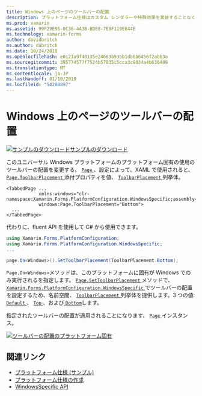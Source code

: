 ```yaml
---
title: Windows 上のページのツールバーの配置
description: プラットフォーム仕様はカスタム レンダラーや特殊効果を実装することなく、特定のプラットフォームでのみ利用できる機能の使用を可能にします。 この記事では、ページ上のツールバーの配置を変更する Windows のプラットフォームに固有の使用方法について説明します。
ms.prod: xamarin
ms.assetid: 99F29E95-0C36-4A3B-BDE8-7E9F119E844E
ms.technology: xamarin-forms
author: davidbritch
ms.author: dabritch
ms.date: 10/24/2018
ms.openlocfilehash: e0121a9f40135e24663b93bb1db6b6456f2abb3a
ms.sourcegitcommit: 395774577f7524b57035c5cca3c9034a4b636489
ms.translationtype: MT
ms.contentlocale: ja-JP
ms.lasthandoff: 01/10/2019
ms.locfileid: "54208897"
---
```

# <a name="page-toolbar-placement-on-windows"></a>Windows 上のページのツールバーの配置

[![サンプルのダウンロード](~/media/shared/download.png)サンプルのダウンロード](https://developer.xamarin.com/samples/xamarin-forms/userinterface/platformspecifics/)

このユニバーサル Windows プラットフォームのプラットフォーム固有の使用のツールバーの配置を変更する、 [ `Page` ](xref:Xamarin.Forms.Page)、設定によって、XAML で使用されると、 [ `Page.ToolbarPlacement` ](xref:Xamarin.Forms.PlatformConfiguration.WindowsSpecific.Page.ToolbarPlacementProperty)添付プロパティを値、 [ `ToolbarPlacement` ](xref:Xamarin.Forms.PlatformConfiguration.WindowsSpecific.ToolbarPlacement)列挙体。

```xaml
<TabbedPage ...
            xmlns:windows="clr-namespace:Xamarin.Forms.PlatformConfiguration.WindowsSpecific;assembly=Xamarin.Forms.Core"
            windows:Page.ToolbarPlacement="Bottom">
  ...
</TabbedPage>
```

代わりに、fluent API を使用して C# から使用できます。

```csharp
using Xamarin.Forms.PlatformConfiguration;
using Xamarin.Forms.PlatformConfiguration.WindowsSpecific;
...

page.On<Windows>().SetToolbarPlacement(ToolbarPlacement.Bottom);
```

`Page.On<Windows>`メソッドは、このプラットフォームに固有が Windows でのみ実行されるを指定します。 [ `Page.SetToolbarPlacement` ](xref:Xamarin.Forms.PlatformConfiguration.WindowsSpecific.Page.SetToolbarPlacement(Xamarin.Forms.IPlatformElementConfiguration{Xamarin.Forms.PlatformConfiguration.Windows,Xamarin.Forms.Page},Xamarin.Forms.PlatformConfiguration.WindowsSpecific.ToolbarPlacement))メソッドで、 [ `Xamarin.Forms.PlatformConfiguration.WindowsSpecific` ](xref:Xamarin.Forms.PlatformConfiguration.WindowsSpecific)でツールバーの配置を設定するため、名前空間、 [ `ToolbarPlacement` ](xref:Xamarin.Forms.PlatformConfiguration.WindowsSpecific.ToolbarPlacement)列挙体を提供します。3 つの値: [ `Default` ](xref:Xamarin.Forms.PlatformConfiguration.WindowsSpecific.ToolbarPlacement.Default)、 [ `Top` ](xref:Xamarin.Forms.PlatformConfiguration.WindowsSpecific.ToolbarPlacement.Top)、および[ `Bottom`](xref:Xamarin.Forms.PlatformConfiguration.WindowsSpecific.ToolbarPlacement.Bottom)します。

指定されたツールバーの配置が適用されることになります、 [ `Page` ](xref:Xamarin.Forms.Page)インスタンス。

[![](page-toolbar-placement-images/toolbar-placement.png "ツールバーの配置のプラットフォーム固有")](page-toolbar-placement-images/toolbar-placement-large.png#lightbox "ツールバーの配置のプラットフォームに固有")

## <a name="related-links"></a>関連リンク

- [プラットフォーム仕様 (サンプル)](https://developer.xamarin.com/samples/xamarin-forms/userinterface/platformspecifics/)
- [プラットフォーム仕様の作成](~/xamarin-forms/platform/platform-specifics/index.md#creating-platform-specifics)
- [WindowsSpecific API](xref:Xamarin.Forms.PlatformConfiguration.WindowsSpecific)

